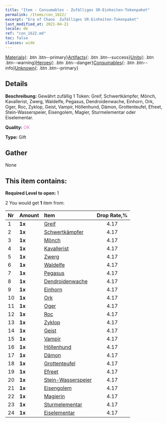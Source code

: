 ```yaml
---
title: "Item - Consumables - Zufälliges SR-Einheiten-Tokenpaket"
permalink: /Items/con_1622/
excerpt: "Era of Chaos  Zufälliges SR-Einheiten-Tokenpaket"
last_modified_at: 2021-04-21
locale: de
ref: "con_1622.md"
toc: false
classes: wide
---
```

 [Materials](/de/Items/){: .btn .btn--primary}[Artifacts](/de/Items/Artifacts/){: .btn .btn--success}[Units](/de/Items/Units/){: .btn .btn--warning}[Heroes](/de/Items/Heroes/){: .btn .btn--danger}[Consumables](/de/Items/Consumables/){: .btn .btn--info}[Unknown](/de/Items/Unknown/){: .btn .btn--primary}

## Details
 **Beschreibung:** Gewährt zufällig 1 Token: Greif, Schwertkämpfer, Mönch, Kavallerist, Zwerg, Waldelfe, Pegasus, Dendroidenwache, Einhorn, Ork, Oger, Roc, Zyklop, Geist, Vampir, Höllenhund, Dämon, Grottenteufel, Efreet, Stein-Wasserspeier, Eisengolem, Magier, Sturmelementar oder Eiselementar.

 **Quality:** <span style="color: #DA70D6">OK</span>

 **Type:** Gift

## Gather

  None

## This item contains:

 **Required Level to open:** 1

 2 You would get **1** item  from:

  | Nr | Amount |     Item    | Drop Rate,% |
  |:---|:-------|:------------|:---------:|
  | 1 |  **1x** | [Greif](/de/Items/unt_192/) | 4.17 | 
  | 2 |  **1x** | [Schwertkämpfer](/de/Items/unt_193/) | 4.17 | 
  | 3 |  **1x** | [Mönch](/de/Items/unt_194/) | 4.17 | 
  | 4 |  **1x** | [Kavallerist](/de/Items/unt_195/) | 4.17 | 
  | 5 |  **1x** | [Zwerg](/de/Items/unt_200/) | 4.17 | 
  | 6 |  **1x** | [Waldelfe](/de/Items/unt_201/) | 4.17 | 
  | 7 |  **1x** | [Pegasus](/de/Items/unt_202/) | 4.17 | 
  | 8 |  **1x** | [Dendroidenwache](/de/Items/unt_203/) | 4.17 | 
  | 9 |  **1x** | [Einhorn](/de/Items/unt_204/) | 4.17 | 
  | 10 |  **1x** | [Ork](/de/Items/unt_219/) | 4.17 | 
  | 11 |  **1x** | [Oger](/de/Items/unt_220/) | 4.17 | 
  | 12 |  **1x** | [Roc](/de/Items/unt_221/) | 4.17 | 
  | 13 |  **1x** | [Zyklop](/de/Items/unt_222/) | 4.17 | 
  | 14 |  **1x** | [Geist](/de/Items/unt_210/) | 4.17 | 
  | 15 |  **1x** | [Vampir](/de/Items/unt_211/) | 4.17 | 
  | 16 |  **1x** | [Höllenhund](/de/Items/unt_228/) | 4.17 | 
  | 17 |  **1x** | [Dämon](/de/Items/unt_229/) | 4.17 | 
  | 18 |  **1x** | [Grottenteufel](/de/Items/unt_230/) | 4.17 | 
  | 19 |  **1x** | [Efreet](/de/Items/unt_231/) | 4.17 | 
  | 20 |  **1x** | [Stein-Wasserspeier](/de/Items/unt_236/) | 4.17 | 
  | 21 |  **1x** | [Eisengolem](/de/Items/unt_237/) | 4.17 | 
  | 22 |  **1x** | [Magierin](/de/Items/unt_238/) | 4.17 | 
  | 23 |  **1x** | [Sturmelementar](/de/Items/unt_263/) | 4.17 | 
  | 24 |  **1x** | [Eiselementar](/de/Items/unt_264/) | 4.17 | 

